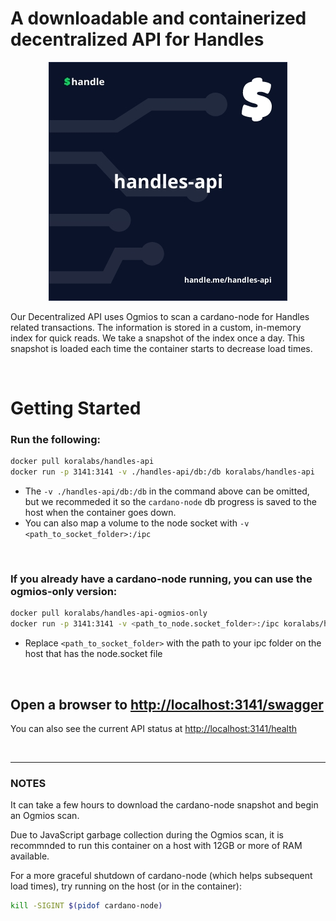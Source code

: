 # A downloadable and containerized decentralized API for Handles

<p align="center">
  <img src="./docs/handles-api.jpeg" />
</p>

Our Decentralized API uses Ogmios to scan a cardano-node for Handles related transactions. The information is stored in a custom, in-memory index for quick reads. We take a snapshot of the index once a day. This snapshot is loaded each time the container starts to decrease load times.

&nbsp;


# Getting Started

### Run the following:
```sh
docker pull koralabs/handles-api
docker run -p 3141:3141 -v ./handles-api/db:/db koralabs/handles-api
```
- The `-v ./handles-api/db:/db` in the command above can be omitted, but we recommeded it so the `cardano-node` db progress is saved to the host when the container goes down.
- You can also map a volume to the node socket with `-v <path_to_socket_folder>:/ipc`

&nbsp;

### If you already have a cardano-node running, you can use the ogmios-only version: 
```sh
docker pull koralabs/handles-api-ogmios-only
docker run -p 3141:3141 -v <path_to_node.socket_folder>:/ipc koralabs/handles-api-ogmios-only:latest
```

- Replace `<path_to_socket_folder>` with the path to your ipc folder on the host that has the node.socket file

&nbsp;

## Open a browser to [http://localhost:3141/swagger](http://localhost:3141/swagger)
You can also see the current API status at [http://localhost:3141/health](http://localhost:3141/health)

&nbsp;

----

### NOTES

It can take a few hours to download the cardano-node snapshot and begin an Ogmios scan.

Due to JavaScript garbage collection during the Ogmios scan, it is recommnded to run this container on a host with 12GB or more of RAM available.

For a more graceful shutdown of cardano-node (which helps subsequent load times), try running on the host (or in the container):
```sh
kill -SIGINT $(pidof cardano-node) 
```